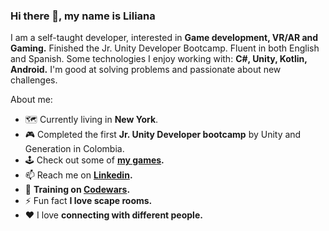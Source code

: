 ### Hi there 👋, my name is Liliana

I am a self-taught developer, interested in **Game development, VR/AR and Gaming.** Finished the Jr. Unity Developer Bootcamp. Fluent in both English and Spanish. Some technologies I enjoy working with: **C#, Unity, Kotlin, Android.** I'm good at solving problems and passionate about new challenges.

About me:
- 🗺 Currently living in **New York**.
- :video_game: Completed the first **Jr. Unity Developer bootcamp** by Unity and Generation in Colombia.
- :joystick: Check out some of **[my games](https://ligomezm.itch.io).** 
- 📫 Reach me on **[Linkedin](https://www.linkedin.com/in/ligomezm/).**
- 🥋 **Training on [Codewars](https://www.codewars.com/users/ligomezm).**
- ⚡ Fun fact **I love scape rooms.**
- ♥  I love **connecting with different people.**




